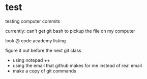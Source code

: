 # test
testing computer commits

currently: can't get git bash to pickup the file on my computer

look @ code academy listing

figure it out before the next git class

- using notepad ++
- using the email that github makes for me instead of real email
- make a copy of git commands
